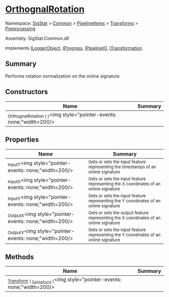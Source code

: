 # [OrthognalRotation](./OrthognalRotation.md)

Namespace: [SigStat]() > [Common](./../../../README.md) > [PipelineItems]() > [Transforms]() > [Preprocessing](./README.md)

Assembly: SigStat.Common.dll

Implements [ILoggerObject](./../../../ILoggerObject.md), [IProgress](./../../../Helpers/IProgress.md), [IPipelineIO](./../../../Pipeline/IPipelineIO.md), [ITransformation](./../../../ITransformation.md)

## Summary
Performs rotation normalization on the online signature

## Constructors

| Name | Summary | 
| --- | --- | 
| <sub>OrthognalRotation (  )</sub><img style="pointer-events: none;"width=200/></div>| <sub></sub>| <br>


## Properties

| Name | Summary | 
| --- | --- | 
| <sub>InputT</sub><img style="pointer-events: none;"width=200/></div>| <sub>Gets or sets the input feature representing the timestamps of an online signature</sub>| <br>
| <sub>InputX</sub><img style="pointer-events: none;"width=200/></div>| <sub>Gets or sets the input feature representing the X coordinates of an online signature</sub>| <br>
| <sub>InputY</sub><img style="pointer-events: none;"width=200/></div>| <sub>Gets or sets the input feature representing the Y coordinates of an online signature</sub>| <br>
| <sub>OutputX</sub><img style="pointer-events: none;"width=200/></div>| <sub>Gets or sets the output feature representing the X coordinates of an online signature</sub>| <br>
| <sub>OutputY</sub><img style="pointer-events: none;"width=200/></div>| <sub>Gets or sets the input feature representing the Y coordinates of an online signature</sub>| <br>


## Methods

| Name | Summary | 
| --- | --- | 
| <sub>[Transform](./Methods/OrthognalRotation-100663807.md) ( [`Signature`](./../../../Signature.md) )</sub><img style="pointer-events: none;"width=200/></div>| <sub></sub>| <br>



